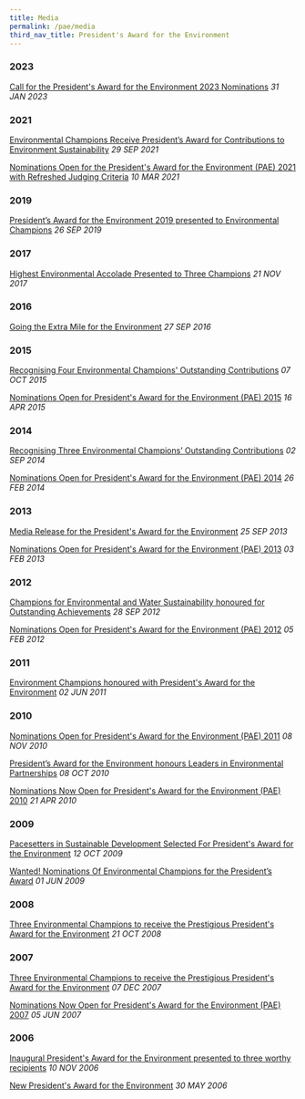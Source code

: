 ```yaml
---
title: Media
permalink: /pae/media
third_nav_title: President's Award for the Environment
---
```



### 2023

[Call for the President's Award for the Environment 2023 Nominations]([/files/media-release-on-the-pae-2021.pdf](https://www.mse.gov.sg/resource-room/category/2023-01-31-press-release-on-call-for-the-presidents-award-for-the-environment-2023-nominations)) *31 JAN 2023*

### 2021

[Environmental Champions Receive President’s Award for Contributions to Environment Sustainability](/files/media-release-on-the-pae-2021.pdf) *29 SEP 2021*

[Nominations Open for the President's Award for the Environment (PAE) 2021 with Refreshed Judging Criteria](/images/pae/PAE2021_Nominations_Open.pdf)
*10 MAR 2021*

### 2019

[President’s Award for the Environment 2019 presented to Environmental Champions](https://www.nas.gov.sg/archivesonline/data/pdfdoc/MSE_20190926001.pdf)
*26 SEP 2019*

### 2017

[Highest Environmental Accolade Presented to Three Champions](https://www.nas.gov.sg/archivesonline/data/pdfdoc/MSE_20171121001.pdf)
*21 NOV 2017*

### 2016
[Going the Extra Mile for the Environment](https://www.nas.gov.sg/archivesonline/data/pdfdoc/MSE_20160927001.pdf)
*27 SEP 2016*

### 2015
[Recognising Four Environmental Champions' Outstanding Contributions](https://www.nas.gov.sg/archivesonline/data/pdfdoc/MSE_20151007001.pdf)
*07 OCT 2015*

[Nominations Open for President's Award for the Environment (PAE) 2015](https://www.nas.gov.sg/archivesonline/data/pdfdoc/MSE_20150316001.pdf)
*16 APR 2015*

### 2014
[Recognising Three Environmental Champions’ Outstanding Contributions](https://www.nas.gov.sg/archivesonline/data/pdfdoc/MSE_20140902001.pdf)
*02 SEP 2014*

[Nominations Open for President's Award for the Environment (PAE) 2014](https://www.nas.gov.sg/archivesonline/data/pdfdoc/MSE_20140226001.pdf)
*26 FEB 2014*

### 2013

[Media Release for the President's Award for the Environment](https://www.nas.gov.sg/archivesonline/data/pdfdoc/MSE_20130925002.pdf)
*25 SEP 2013*

[Nominations Open for President's Award for the Environment (PAE) 2013](https://www.nas.gov.sg/archivesonline/data/pdfdoc/MSE_20130203001.pdf)
*03 FEB 2013*

### 2012

[Champions for Environmental and Water Sustainability honoured for Outstanding Achievements](https://www.nas.gov.sg/archivesonline/data/pdfdoc/MSE_20120928001.pdf)
*28 SEP 2012*

[Nominations Open for President's Award for the Environment (PAE) 2012](https://www.nas.gov.sg/archivesonline/data/pdfdoc/MSE_20120205001.pdf)
*05 FEB 2012*

### 2011

[Environment Champions honoured with President's Award for the Environment](https://www.nas.gov.sg/archivesonline/data/pdfdoc/MSE_20110602001.pdf)
*02 JUN 2011*

### 2010

[Nominations Open for President's Award for the Environment (PAE) 2011](https://www.nas.gov.sg/archivesonline/data/pdfdoc/MSE_20101108001.pdf)
*08 NOV 2010*

[President’s Award for the Environment honours Leaders in Environmental Partnerships](https://www.nas.gov.sg/archivesonline/data/pdfdoc/MSE_20101008001.pdf)
*08 OCT 2010*

[Nominations Now Open for President's Award for the Environment (PAE) 2010](https://www.nas.gov.sg/archivesonline/data/pdfdoc/MSE_20100421001.pdf)
*21 APR 2010*

### 2009

[Pacesetters in Sustainable Development Selected For President's Award for the Environment](https://www.nas.gov.sg/archivesonline/data/pdfdoc/MSE_20091012001.pdf)
*12 OCT 2009*

[Wanted! Nominations Of Environmental Champions for the President’s Award](https://www.nas.gov.sg/archivesonline/data/pdfdoc/MSE_20090601001.pdf)
*01 JUN 2009*

### 2008

[Three Environmental Champions to receive the Prestigious President's Award for the Environment](https://www.nas.gov.sg/archivesonline/data/pdfdoc/MSE_20081021002.pdf)
*21 OCT 2008*

### 2007

[Three Environmental Champions to receive the Prestigious President's Award for the Environment](https://www.nas.gov.sg/archivesonline/data/pdfdoc/MSE_20071207001.pdf)
*07 DEC 2007*

[Nominations Now Open for President's Award for the Environment (PAE) 2007](https://www.nas.gov.sg/archivesonline/data/pdfdoc/MSE_20070605001.pdf)
*05 JUN 2007*

### 2006

[Inaugural President's Award for the Environment presented to three worthy recipients](https://www.nas.gov.sg/archivesonline/data/pdfdoc/MSE_20060530002.pdf)
*10 NOV 2006*

[New President's Award for the Environment](https://www.nas.gov.sg/archivesonline/data/pdfdoc/MSE_20060530002.pdf)
*30 MAY 2006*
